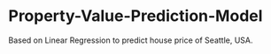 # Property-Value-Prediction-Model
Based on Linear Regression to predict house price of Seattle, USA.
